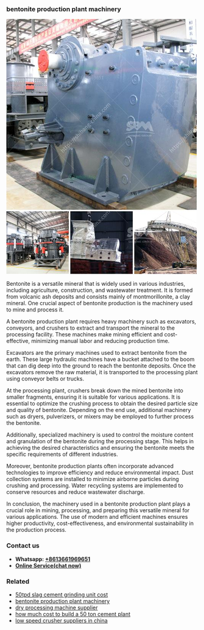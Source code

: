 <h3>bentonite production plant machinery</h3><img src='1706755458.jpg' alt=''><p>Bentonite is a versatile mineral that is widely used in various industries, including agriculture, construction, and wastewater treatment. It is formed from volcanic ash deposits and consists mainly of montmorillonite, a clay mineral. One crucial aspect of bentonite production is the machinery used to mine and process it.</p><p>A bentonite production plant requires heavy machinery such as excavators, conveyors, and crushers to extract and transport the mineral to the processing facility. These machines make mining efficient and cost-effective, minimizing manual labor and reducing production time. </p><p>Excavators are the primary machines used to extract bentonite from the earth. These large hydraulic machines have a bucket attached to the boom that can dig deep into the ground to reach the bentonite deposits. Once the excavators remove the raw material, it is transported to the processing plant using conveyor belts or trucks.</p><p>At the processing plant, crushers break down the mined bentonite into smaller fragments, ensuring it is suitable for various applications. It is essential to optimize the crushing process to obtain the desired particle size and quality of bentonite. Depending on the end use, additional machinery such as dryers, pulverizers, or mixers may be employed to further process the bentonite.</p><p>Additionally, specialized machinery is used to control the moisture content and granulation of the bentonite during the processing stage. This helps in achieving the desired characteristics and ensuring the bentonite meets the specific requirements of different industries.</p><p>Moreover, bentonite production plants often incorporate advanced technologies to improve efficiency and reduce environmental impact. Dust collection systems are installed to minimize airborne particles during crushing and processing. Water recycling systems are implemented to conserve resources and reduce wastewater discharge.</p><p>In conclusion, the machinery used in a bentonite production plant plays a crucial role in mining, processing, and preparing this versatile mineral for various applications. The use of modern and efficient machines ensures higher productivity, cost-effectiveness, and environmental sustainability in the production process.</p><h3>Contact us</h3><ul><li><strong>Whatsapp:&nbsp;<a href="https://wa.me/8613661969651">+8613661969651</a></strong></li><li><a href="https://swt.shibang-china.com/?git&amp;zhl&amp;bentonite production plant machinery"><strong>Online Service(chat now)</strong></a></li></ul><h3>Related</h3><ul><li><a href='50tpd slag cement grinding unit cost.md'>50tpd slag cement grinding unit cost</a></li><li><a href='bentonite production plant machinery.md'>bentonite production plant machinery</a></li><li><a href='dry processing machine supplier.md'>dry processing machine supplier</a></li><li><a href='how much cost to build a 50 ton cement plant.md'>how much cost to build a 50 ton cement plant</a></li><li><a href='low speed crusher suppliers in china.md'>low speed crusher suppliers in china</a></li></ul>